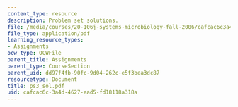 ```yaml
---
content_type: resource
description: Problem set solutions.
file: /media/courses/20-106j-systems-microbiology-fall-2006/cafcac6c3a4d4627ead5fd18118a318a_ps3_sol.pdf
file_type: application/pdf
learning_resource_types:
- Assignments
ocw_type: OCWFile
parent_title: Assignments
parent_type: CourseSection
parent_uid: dd97f4fb-90fc-9d04-262c-e5f3bea3dc87
resourcetype: Document
title: ps3_sol.pdf
uid: cafcac6c-3a4d-4627-ead5-fd18118a318a
---
```

